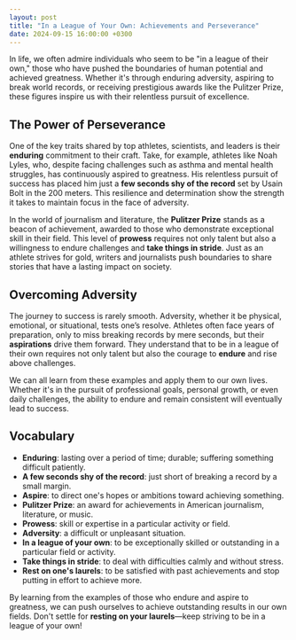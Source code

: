 ```yaml
---
layout: post
title: "In a League of Your Own: Achievements and Perseverance"
date: 2024-09-15 16:00:00 +0300
---
```


In life, we often admire individuals who seem to be "in a league of their own," those who have pushed the boundaries of human potential and achieved greatness. Whether it's through enduring adversity, aspiring to break world records, or receiving prestigious awards like the Pulitzer Prize, these figures inspire us with their relentless pursuit of excellence.

## The Power of Perseverance

One of the key traits shared by top athletes, scientists, and leaders is their **enduring** commitment to their craft. Take, for example, athletes like Noah Lyles, who, despite facing challenges such as asthma and mental health struggles, has continuously aspired to greatness. His relentless pursuit of success has placed him just a **few seconds shy of the record** set by Usain Bolt in the 200 meters. This resilience and determination show the strength it takes to maintain focus in the face of adversity.

In the world of journalism and literature, the **Pulitzer Prize** stands as a beacon of achievement, awarded to those who demonstrate exceptional skill in their field. This level of **prowess** requires not only talent but also a willingness to endure challenges and **take things in stride**. Just as an athlete strives for gold, writers and journalists push boundaries to share stories that have a lasting impact on society.

## Overcoming Adversity

The journey to success is rarely smooth. Adversity, whether it be physical, emotional, or situational, tests one’s resolve. Athletes often face years of preparation, only to miss breaking records by mere seconds, but their **aspirations** drive them forward. They understand that to be in a league of their own requires not only talent but also the courage to **endure** and rise above challenges.

We can all learn from these examples and apply them to our own lives. Whether it's in the pursuit of professional goals, personal growth, or even daily challenges, the ability to endure and remain consistent will eventually lead to success.

## Vocabulary

- **Enduring**: lasting over a period of time; durable; suffering something difficult patiently.
- **A few seconds shy of the record**: just short of breaking a record by a small margin.
- **Aspire**: to direct one's hopes or ambitions toward achieving something.
- **Pulitzer Prize**: an award for achievements in American journalism, literature, or music.
- **Prowess**: skill or expertise in a particular activity or field.
- **Adversity**: a difficult or unpleasant situation.
- **In a league of your own**: to be exceptionally skilled or outstanding in a particular field or activity.
- **Take things in stride**: to deal with difficulties calmly and without stress.
- **Rest on one's laurels**: to be satisfied with past achievements and stop putting in effort to achieve more.

By learning from the examples of those who endure and aspire to greatness, we can push ourselves to achieve outstanding results in our own fields. Don't settle for **resting on your laurels**—keep striving to be in a league of your own!